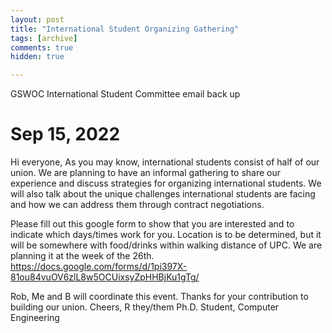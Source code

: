 ```yaml
---
layout: post
title: "International Student Organizing Gathering"
tags: [archive]
comments: true
hidden: true

---
```

GSWOC International Student Committee email back up
# Sep 15, 2022
Hi everyone,
As you may know, international students consist of half of our union.
We are planning to have an informal gathering to share our experience and discuss strategies for organizing international students. We will also talk about the unique challenges international students are facing and how we can address them through contract negotiations.

Please fill out this google form to show that you are interested and to indicate which days/times work for you. Location is to be determined, but it will be somewhere with food/drinks within walking distance of UPC. We are planning it at the week of the 26th.
https://docs.google.com/forms/d/1pi397X-81ou84vuOV6zlL8w5OCUixsyZpHHBjKu1gTg/

Rob, Me and B will coordinate this event.
Thanks for your contribution to building our union.
Cheers,
R
they/them
Ph.D. Student, Computer Engineering
